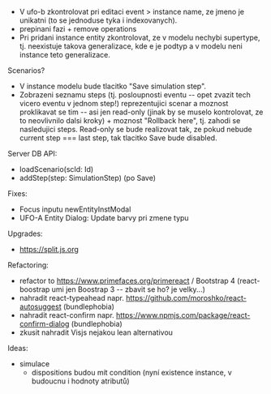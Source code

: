 - V ufo-b zkontrolovat pri editaci event > instance name, ze jmeno je unikatni (to se jednoduse tyka i indexovanych).
- prepinani fazi + remove operations
- Pri pridani instance entity zkontrolovat, ze v modelu nechybi supertype, tj. neexistuje takova generalizace, kde e je podtyp a v modelu neni instance teto generalizace.

Scenarios?
- V instance modelu bude tlacitko "Save simulation step".
- Zobrazeni seznamu steps (tj. posloupnosti eventu -- opet zvazit tech vicero eventu v jednom step!) reprezentujici scenar a moznost proklikavat se tim -- asi jen read-only (jinak by se muselo kontrolovat, ze to neovlivnilo dalsi kroky) + moznost "Rollback here", tj. zahodi se nasledujici steps. Read-only se bude realizovat tak, ze pokud nebude current step === last step, tak tlacitko Save bude disabled.

Server DB API:
  - loadScenario(scId: Id)
  - addStep(step: SimulationStep) (po Save)

Fixes:
- Focus inputu newEntityInstModal
- UFO-A Entity Dialog: Update barvy pri zmene typu

Upgrades:
- https://split.js.org

Refactoring:
- refactor to https://www.primefaces.org/primereact / Bootstrap 4 (react-boostrap umi jen Boostrap 3 -- zbavit se ho? je velky...)
- nahradit react-typeahead napr. https://github.com/moroshko/react-autosuggest (bundlephobia)
- nahradit react-confirm napr. https://www.npmjs.com/package/react-confirm-dialog (bundlephobia)
- zkusit nahradit Visjs nejakou lean alternativou

Ideas:
- simulace
  - dispositions budou mít condition (nyní existence instance, v budoucnu i hodnoty atributů)

